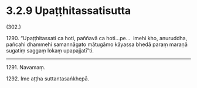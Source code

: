 # 3.2.9 Upaṭṭhitassatisutta

(302.)

1290\. “Upaṭṭhitassati ca hoti, paññavā ca hoti…pe…  imehi kho, anuruddha, pañcahi dhammehi samannāgato mātugāmo kāyassa bhedā paraṃ maraṇā sugatiṃ saggaṃ lokaṃ upapajjatī”ti.

---

1291\. Navamaṃ.

1292\. Ime aṭṭha suttantasaṅkhepā.
